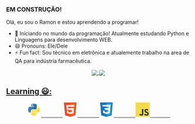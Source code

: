 ### EM CONSTRUÇÃO!


Olá, eu sou o Ramon e estou aprendendo a programar!

- 🌱 Iniciando no mundo da programação! Atualmente estudando Python e Linguagens para desenvolvimento WEB.
- 😄 Pronouns: Ele/Dele
-  ⚡ Fun fact: Sou técnico em eletrônica e atualemente trabalho na area de QA para indústria farmacêutica.

<div align="center">
  <a href="https://github.com/anuraghazra/github-readme-stats">
  <img
      align="center"
      height="165"
       src="https://github-readme-stats.vercel.app/api?username=RamonesQ&show_icons=true&theme=slateorange&include_all_commits=true&count_private=true"/>
  </a>
  <a href="https://github.com/anuraghazra/github-readme-stats">
    <img
      align="center"
         height="165"
  src="https://github-readme-stats.vercel.app/api/top-langs/?username=RamonesQ&layout=compact&theme=slateorange"/>
</div>
  
  
  ## Learning 😃:
<p align="center">
    <img height="40" src="https://raw.githubusercontent.com/devicons/devicon/master/icons/python/python-original.svg">
    &nbsp;&nbsp;&nbsp;&nbsp;&nbsp;&nbsp;&nbsp;&nbsp;&nbsp;&nbsp;&nbsp;&nbsp;&nbsp;
       <img height="40" src="https://raw.githubusercontent.com/devicons/devicon/master/icons/html5/html5-original.svg">
    &nbsp;&nbsp;&nbsp;&nbsp;&nbsp;&nbsp;&nbsp;&nbsp;&nbsp;&nbsp;&nbsp;&nbsp;&nbsp;
    <img height="40" src="https://raw.githubusercontent.com/devicons/devicon/master/icons/css3/css3-original.svg">
    &nbsp;&nbsp;&nbsp;&nbsp;&nbsp;&nbsp;&nbsp;&nbsp;&nbsp;&nbsp;&nbsp;&nbsp;&nbsp;
     <img height="40" src="https://raw.githubusercontent.com/devicons/devicon/master/icons/javascript/javascript-original.svg">
    &nbsp;&nbsp;&nbsp;&nbsp;&nbsp;&nbsp;&nbsp;&nbsp;&nbsp;&nbsp;&nbsp;&nbsp;&nbsp;
   
</p>

  
<!--
**RamonesQ/RamonesQ** is a ✨ _special_ ✨ repository because its `README.md` (this file) appears on your GitHub profile.

Here are some ideas to get you started:

- 🔭 I’m currently working on ...
- 🌱 I’m currently learning ...
- 👯 I’m looking to collaborate on ...
- 🤔 I’m looking for help with ...
- 💬 Ask me about ...
- 📫 How to reach me: ...
- 😄 Pronouns: ...
- ⚡ Fun fact: ...
-->
